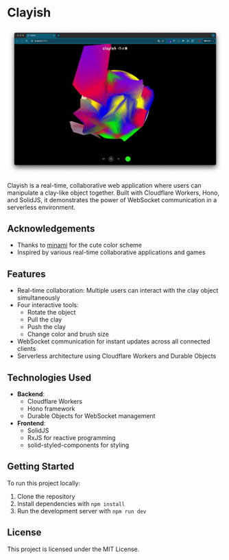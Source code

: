 # Clayish

![](/ss.png)

Clayish is a real-time, collaborative web application where users can manipulate a clay-like object together. Built with Cloudflare Workers, Hono, and SolidJS, it demonstrates the power of WebSocket communication in a serverless environment.

## Acknowledgements

- Thanks to [minami](https://www.instagram.com/minamocat.work/) for the cute color scheme
- Inspired by various real-time collaborative applications and games

## Features

- Real-time collaboration: Multiple users can interact with the clay object simultaneously
- Four interactive tools:
  - Rotate the object
  - Pull the clay
  - Push the clay
  - Change color and brush size
- WebSocket communication for instant updates across all connected clients
- Serverless architecture using Cloudflare Workers and Durable Objects

## Technologies Used

- **Backend**: 
  - Cloudflare Workers
  - Hono framework
  - Durable Objects for WebSocket management
- **Frontend**:
  - SolidJS
  - RxJS for reactive programming
  - solid-styled-components for styling

## Getting Started

To run this project locally:

1. Clone the repository
2. Install dependencies with `npm install`
3. Run the development server with `npm run dev`


## License

This project is licensed under the MIT License.
